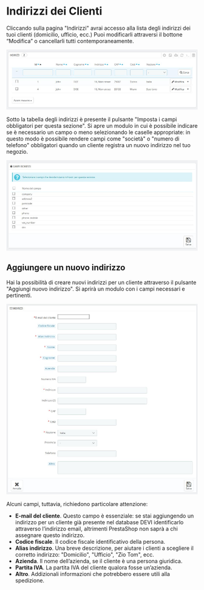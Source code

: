 # Indirizzi dei Clienti

Cliccando sulla pagina "Indirizzi" avrai accesso alla lista degli indirizzi dei tuoi clienti \(domicilio, ufficio, ecc.\) Puoi modificarli attraversi il bottone “Modifica” o cancellarli tutti contemporaneamente.

![](../../../.gitbook/assets/54266892.jpg)

Sotto la tabella degli indirizzi è presente il pulsante "Imposta i campi obbligatori per questa sezione". Si apre un modulo in cui è possibile indicare se è necessario un campo o meno selezionando le caselle appropriate: in questo modo è possibile rendere campi come "società" o "numero di telefono" obbligatori quando un cliente registra un nuovo indirizzo nel tuo negozio.  


![](../../../.gitbook/assets/54266893.jpg)

## Aggiungere un nuovo indirizzo <a id="IndirizzideiClienti-Aggiungereunnuovoindirizzo"></a>

Hai la possibilità di creare nuovi indirizzi per un cliente attraverso il pulsante "Aggiungi nuovo indirizzo". Si aprirà un modulo con i campi necessari e pertinenti.

![](../../../.gitbook/assets/54266894.jpg)

Alcuni campi, tuttavia, richiedono particolare attenzione:

* **E-mail del cliente**. Questo campo è essenziale: se stai aggiungendo un indirizzo per un cliente già presente nel database DEVI identificarlo attraverso l’indirizzo email, altrimenti PrestaShop non saprà a chi assegnare questo indirizzo.
* **Codice fiscale**. Il codice fiscale identificativo della persona.
* **Alias indirizzo**. Una breve descrizione, per aiutare i clienti a scegliere il corretto indirizzo: "Domicilio", "Ufficio", "Zio Tom", ecc.
* **Azienda**. Il nome dell’azienda, se il cliente è una persona giuridica.
* **Partita IVA**. La partita IVA del cliente qualora fosse un’azienda. 
* **Altro**. Addizionali informazioni che potrebbero essere utili alla spedizione. 

